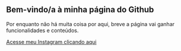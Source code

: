 ## Bem-vindo/a à minha página do Github

Por enquanto não há muita coisa por aqui, breve a página vai ganhar funcionalidades e conteúdos.

[Acesse meu Instagram clicando aqui](https://instagram.com/guimoncao27)


